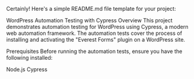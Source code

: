
Certainly! Here's a simple README.md file template for your project:

WordPress Automation Testing with Cypress
Overview
This project demonstrates automation testing for WordPress using Cypress, a modern web automation framework. The automation tests cover the process of installing and activating the "Everest Forms" plugin on a WordPress site.

Prerequisites
Before running the automation tests, ensure you have the following installed:

Node.js
Cypress
